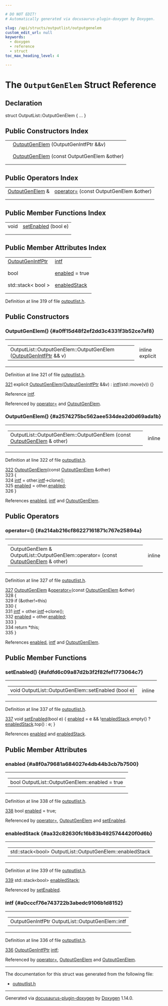 ```yaml
---

# DO NOT EDIT!
# Automatically generated via docusaurus-plugin-doxygen by Doxygen.

slug: /api/structs/outputlist/outputgenelem
custom_edit_url: null
keywords:
  - doxygen
  - reference
  - struct
toc_max_heading_level: 4

---
```


<div class="doxyPage">

# The `OutputGenElem` Struct Reference



## Declaration

<div class="doxyDeclaration">
struct OutputList::OutputGenElem { ... }
</div>

## Public Constructors Index

<table class="doxyMembersIndex">

<tr class="doxyMemberIndexItem">
<td class="doxyMemberIndexItemType" align="left" valign="top"></td>
<td class="doxyMemberIndexItemName" align="left" valign="top"><a href="#a0ff15d48f2ef2dd3c4331f3b52ce7af8">OutputGenElem</a> (OutputGenIntfPtr &amp;&amp;v)</td>
</tr>
<tr class="doxyMemberIndexDescription">
<td class="doxyMemberIndexDescriptionLeft"></td>
<td class="doxyMemberIndexDescriptionRight">
</td>
</tr>
<tr class="doxyMemberIndexSeparator">
<td class="doxyMemberIndexSeparator" colspan="2"></td>
</tr>

<tr class="doxyMemberIndexItem">
<td class="doxyMemberIndexItemType" align="left" valign="top"></td>
<td class="doxyMemberIndexItemName" align="left" valign="top"><a href="#a2574275bc562aee534dea2d0d69ada1b">OutputGenElem</a> (const OutputGenElem &amp;other)</td>
</tr>
<tr class="doxyMemberIndexDescription">
<td class="doxyMemberIndexDescriptionLeft"></td>
<td class="doxyMemberIndexDescriptionRight">
</td>
</tr>
<tr class="doxyMemberIndexSeparator">
<td class="doxyMemberIndexSeparator" colspan="2"></td>
</tr>

</table>

## Public Operators Index

<table class="doxyMembersIndex">

<tr class="doxyMemberIndexItem">
<td class="doxyMemberIndexItemType" align="left" valign="top"><a href="/web-doxygen/docs/api/structs/outputlist/outputgenelem">OutputGenElem</a> &amp;</td>
<td class="doxyMemberIndexItemName" align="left" valign="top"><a href="#a214ab216cf86227161871c767e25894a">operator=</a> (const OutputGenElem &amp;other)</td>
</tr>
<tr class="doxyMemberIndexDescription">
<td class="doxyMemberIndexDescriptionLeft"></td>
<td class="doxyMemberIndexDescriptionRight">
</td>
</tr>
<tr class="doxyMemberIndexSeparator">
<td class="doxyMemberIndexSeparator" colspan="2"></td>
</tr>

</table>

## Public Member Functions Index

<table class="doxyMembersIndex">

<tr class="doxyMemberIndexItem">
<td class="doxyMemberIndexItemType" align="left" valign="top">void</td>
<td class="doxyMemberIndexItemName" align="left" valign="top"><a href="#afdfd6c09a87d2b3f2f82fef1773064c7">setEnabled</a> (bool e)</td>
</tr>
<tr class="doxyMemberIndexDescription">
<td class="doxyMemberIndexDescriptionLeft"></td>
<td class="doxyMemberIndexDescriptionRight">
</td>
</tr>
<tr class="doxyMemberIndexSeparator">
<td class="doxyMemberIndexSeparator" colspan="2"></td>
</tr>

</table>

## Public Member Attributes Index

<table class="doxyMembersIndex">

<tr class="doxyMemberIndexItem">
<td class="doxyMemberIndexItemType" align="left" valign="top"><a href="/web-doxygen/docs/api/classes/outputlist/#ab96ab5436b6d039364d65aa7b05b37d3">OutputGenIntfPtr</a></td>
<td class="doxyMemberIndexItemName" align="left" valign="top"><a href="#a0cccf76e743722b3abedc9106b1d8152">intf</a></td>
</tr>
<tr class="doxyMemberIndexDescription">
<td class="doxyMemberIndexDescriptionLeft"></td>
<td class="doxyMemberIndexDescriptionRight">
</td>
</tr>
<tr class="doxyMemberIndexSeparator">
<td class="doxyMemberIndexSeparator" colspan="2"></td>
</tr>

<tr class="doxyMemberIndexItem">
<td class="doxyMemberIndexItemType" align="left" valign="top">bool</td>
<td class="doxyMemberIndexItemName" align="left" valign="top"><a href="#a8f0a79681a684027e4db44b3cb7b7500">enabled</a> = true</td>
</tr>
<tr class="doxyMemberIndexDescription">
<td class="doxyMemberIndexDescriptionLeft"></td>
<td class="doxyMemberIndexDescriptionRight">
</td>
</tr>
<tr class="doxyMemberIndexSeparator">
<td class="doxyMemberIndexSeparator" colspan="2"></td>
</tr>

<tr class="doxyMemberIndexItem">
<td class="doxyMemberIndexItemType" align="left" valign="top">std::stack&lt; bool &gt;</td>
<td class="doxyMemberIndexItemName" align="left" valign="top"><a href="#aa32c82630fc16b83b4925744420f0d6b">enabledStack</a></td>
</tr>
<tr class="doxyMemberIndexDescription">
<td class="doxyMemberIndexDescriptionLeft"></td>
<td class="doxyMemberIndexDescriptionRight">
</td>
</tr>
<tr class="doxyMemberIndexSeparator">
<td class="doxyMemberIndexSeparator" colspan="2"></td>
</tr>

</table>


<p>Definition at line 319 of file <a href="/web-doxygen/docs/api/files/src/outputlist-h">outputlist.h</a>.</p>


<div class="doxySectionDef">

## Public Constructors

### OutputGenElem() {#a0ff15d48f2ef2dd3c4331f3b52ce7af8}

<div class="doxyMemberItem">
<div class="doxyMemberProto">
<table class="doxyMemberLabels">
<tr class="doxyMemberLabels">
<td class="doxyMemberLabelsLeft">
<table class="doxyMemberName">
<tr>
<td class="doxyMemberName">OutputList::OutputGenElem::OutputGenElem (<a href="/web-doxygen/docs/api/classes/outputlist/#ab96ab5436b6d039364d65aa7b05b37d3">OutputGenIntfPtr</a> &amp;&amp; v)</td>
</tr>
</table>
</td>
<td class="doxyMemberLabelsRight">
<span class="doxyMemberLabels">
<span class="doxyMemberLabel inline">inline</span>
<span class="doxyMemberLabel explicit">explicit</span>
</span>
</td>
</tr>
</table>
</div>
<div class="doxyMemberDoc">



<p>Definition at line 321 of file <a href="/web-doxygen/docs/api/files/src/outputlist-h">outputlist.h</a>.</p>


<div class="doxyProgramListing">

<div class="doxyCodeLine"><span class="doxyLineNumber"><a href="#a0ff15d48f2ef2dd3c4331f3b52ce7af8">321</a></span><span class="doxyLineContent"><span class="doxyHighlight">      </span><span class="doxyHighlightKeyword">explicit</span><span class="doxyHighlight"> <a href="#a0ff15d48f2ef2dd3c4331f3b52ce7af8">OutputGenElem</a>(<a href="/web-doxygen/docs/api/classes/outputlist/#ab96ab5436b6d039364d65aa7b05b37d3">OutputGenIntfPtr</a> &amp;&amp;v) : <a href="#a0cccf76e743722b3abedc9106b1d8152">intf</a>(std::move(v)) {}</span></span></div>

</div>


<p>Reference <a href="#a0cccf76e743722b3abedc9106b1d8152">intf</a>.</p>


<p>Referenced by <a href="#a214ab216cf86227161871c767e25894a">operator=</a> and <a href="#a2574275bc562aee534dea2d0d69ada1b">OutputGenElem</a>.</p>

</div>
</div>

### OutputGenElem() {#a2574275bc562aee534dea2d0d69ada1b}

<div class="doxyMemberItem">
<div class="doxyMemberProto">
<table class="doxyMemberLabels">
<tr class="doxyMemberLabels">
<td class="doxyMemberLabelsLeft">
<table class="doxyMemberName">
<tr>
<td class="doxyMemberName">OutputList::OutputGenElem::OutputGenElem (const <a href="/web-doxygen/docs/api/structs/outputlist/outputgenelem">OutputGenElem</a> &amp; other)</td>
</tr>
</table>
</td>
<td class="doxyMemberLabelsRight">
<span class="doxyMemberLabels">
<span class="doxyMemberLabel inline">inline</span>
</span>
</td>
</tr>
</table>
</div>
<div class="doxyMemberDoc">



<p>Definition at line 322 of file <a href="/web-doxygen/docs/api/files/src/outputlist-h">outputlist.h</a>.</p>


<div class="doxyProgramListing">

<div class="doxyCodeLine"><span class="doxyLineNumber"><a href="#a2574275bc562aee534dea2d0d69ada1b">322</a></span><span class="doxyLineContent"><span class="doxyHighlight">      <a href="#a2574275bc562aee534dea2d0d69ada1b">OutputGenElem</a>(</span><span class="doxyHighlightKeyword">const</span><span class="doxyHighlight"> <a href="#a0ff15d48f2ef2dd3c4331f3b52ce7af8">OutputGenElem</a> &amp;other)</span></span></div>
<div class="doxyCodeLine"><span class="doxyLineNumber">323</span><span class="doxyLineContent"><span class="doxyHighlight">      {</span></span></div>
<div class="doxyCodeLine"><span class="doxyLineNumber">324</span><span class="doxyLineContent"><span class="doxyHighlight">        <a href="#a0cccf76e743722b3abedc9106b1d8152">intf</a> = other.<a href="#a0cccf76e743722b3abedc9106b1d8152">intf</a>-&gt;clone();</span></span></div>
<div class="doxyCodeLine"><span class="doxyLineNumber">325</span><span class="doxyLineContent"><span class="doxyHighlight">        <a href="#a8f0a79681a684027e4db44b3cb7b7500">enabled</a> = other.<a href="#a8f0a79681a684027e4db44b3cb7b7500">enabled</a>;</span></span></div>
<div class="doxyCodeLine"><span class="doxyLineNumber">326</span><span class="doxyLineContent"><span class="doxyHighlight">      }</span></span></div>

</div>


<p>References <a href="#a8f0a79681a684027e4db44b3cb7b7500">enabled</a>, <a href="#a0cccf76e743722b3abedc9106b1d8152">intf</a> and <a href="#a0ff15d48f2ef2dd3c4331f3b52ce7af8">OutputGenElem</a>.</p>

</div>
</div>

</div>

<div class="doxySectionDef">

## Public Operators

### operator=() {#a214ab216cf86227161871c767e25894a}

<div class="doxyMemberItem">
<div class="doxyMemberProto">
<table class="doxyMemberLabels">
<tr class="doxyMemberLabels">
<td class="doxyMemberLabelsLeft">
<table class="doxyMemberName">
<tr>
<td class="doxyMemberName">OutputGenElem &amp; OutputList::OutputGenElem::operator= (const <a href="/web-doxygen/docs/api/structs/outputlist/outputgenelem">OutputGenElem</a> &amp; other)</td>
</tr>
</table>
</td>
<td class="doxyMemberLabelsRight">
<span class="doxyMemberLabels">
<span class="doxyMemberLabel inline">inline</span>
</span>
</td>
</tr>
</table>
</div>
<div class="doxyMemberDoc">



<p>Definition at line 327 of file <a href="/web-doxygen/docs/api/files/src/outputlist-h">outputlist.h</a>.</p>


<div class="doxyProgramListing">

<div class="doxyCodeLine"><span class="doxyLineNumber"><a href="#a214ab216cf86227161871c767e25894a">327</a></span><span class="doxyLineContent"><span class="doxyHighlight">      <a href="#a0ff15d48f2ef2dd3c4331f3b52ce7af8">OutputGenElem</a> &amp;<a href="#a214ab216cf86227161871c767e25894a">operator=</a>(</span><span class="doxyHighlightKeyword">const</span><span class="doxyHighlight"> <a href="#a0ff15d48f2ef2dd3c4331f3b52ce7af8">OutputGenElem</a> &amp;other)</span></span></div>
<div class="doxyCodeLine"><span class="doxyLineNumber">328</span><span class="doxyLineContent"><span class="doxyHighlight">      {</span></span></div>
<div class="doxyCodeLine"><span class="doxyLineNumber">329</span><span class="doxyLineContent"><span class="doxyHighlight">        </span><span class="doxyHighlightKeywordFlow">if</span><span class="doxyHighlight"> (&amp;other!=</span><span class="doxyHighlightKeyword">this</span><span class="doxyHighlight">)</span></span></div>
<div class="doxyCodeLine"><span class="doxyLineNumber">330</span><span class="doxyLineContent"><span class="doxyHighlight">        {</span></span></div>
<div class="doxyCodeLine"><span class="doxyLineNumber">331</span><span class="doxyLineContent"><span class="doxyHighlight">          <a href="#a0cccf76e743722b3abedc9106b1d8152">intf</a> = other.<a href="#a0cccf76e743722b3abedc9106b1d8152">intf</a>-&gt;clone();</span></span></div>
<div class="doxyCodeLine"><span class="doxyLineNumber">332</span><span class="doxyLineContent"><span class="doxyHighlight">          <a href="#a8f0a79681a684027e4db44b3cb7b7500">enabled</a> = other.<a href="#a8f0a79681a684027e4db44b3cb7b7500">enabled</a>;</span></span></div>
<div class="doxyCodeLine"><span class="doxyLineNumber">333</span><span class="doxyLineContent"><span class="doxyHighlight">        }</span></span></div>
<div class="doxyCodeLine"><span class="doxyLineNumber">334</span><span class="doxyLineContent"><span class="doxyHighlight">        </span><span class="doxyHighlightKeywordFlow">return</span><span class="doxyHighlight"> *</span><span class="doxyHighlightKeyword">this</span><span class="doxyHighlight">;</span></span></div>
<div class="doxyCodeLine"><span class="doxyLineNumber">335</span><span class="doxyLineContent"><span class="doxyHighlight">      }</span></span></div>

</div>


<p>References <a href="#a8f0a79681a684027e4db44b3cb7b7500">enabled</a>, <a href="#a0cccf76e743722b3abedc9106b1d8152">intf</a> and <a href="#a0ff15d48f2ef2dd3c4331f3b52ce7af8">OutputGenElem</a>.</p>

</div>
</div>

</div>

<div class="doxySectionDef">

## Public Member Functions

### setEnabled() {#afdfd6c09a87d2b3f2f82fef1773064c7}

<div class="doxyMemberItem">
<div class="doxyMemberProto">
<table class="doxyMemberLabels">
<tr class="doxyMemberLabels">
<td class="doxyMemberLabelsLeft">
<table class="doxyMemberName">
<tr>
<td class="doxyMemberName">void OutputList::OutputGenElem::setEnabled (bool e)</td>
</tr>
</table>
</td>
<td class="doxyMemberLabelsRight">
<span class="doxyMemberLabels">
<span class="doxyMemberLabel inline">inline</span>
</span>
</td>
</tr>
</table>
</div>
<div class="doxyMemberDoc">



<p>Definition at line 337 of file <a href="/web-doxygen/docs/api/files/src/outputlist-h">outputlist.h</a>.</p>


<div class="doxyProgramListing">

<div class="doxyCodeLine"><span class="doxyLineNumber"><a href="#afdfd6c09a87d2b3f2f82fef1773064c7">337</a></span><span class="doxyLineContent"><span class="doxyHighlight">      </span><span class="doxyHighlightKeywordType">void</span><span class="doxyHighlight"> <a href="#afdfd6c09a87d2b3f2f82fef1773064c7">setEnabled</a>(</span><span class="doxyHighlightKeywordType">bool</span><span class="doxyHighlight"> e) { <a href="#a8f0a79681a684027e4db44b3cb7b7500">enabled</a> = e &amp;&amp; !<a href="#aa32c82630fc16b83b4925744420f0d6b">enabledStack</a>.empty() ? <a href="#aa32c82630fc16b83b4925744420f0d6b">enabledStack</a>.top() : e; }</span></span></div>

</div>


<p>References <a href="#a8f0a79681a684027e4db44b3cb7b7500">enabled</a> and <a href="#aa32c82630fc16b83b4925744420f0d6b">enabledStack</a>.</p>

</div>
</div>

</div>

<div class="doxySectionDef">

## Public Member Attributes

### enabled {#a8f0a79681a684027e4db44b3cb7b7500}

<div class="doxyMemberItem">
<div class="doxyMemberProto">
<table class="doxyMemberLabels">
<tr class="doxyMemberLabels">
<td class="doxyMemberLabelsLeft">
<table class="doxyMemberName">
<tr>
<td class="doxyMemberName">bool OutputList::OutputGenElem::enabled = true</td>
</tr>
</table>
</td>
</tr>
</table>
</div>
<div class="doxyMemberDoc">



<p>Definition at line 338 of file <a href="/web-doxygen/docs/api/files/src/outputlist-h">outputlist.h</a>.</p>


<div class="doxyProgramListing">

<div class="doxyCodeLine"><span class="doxyLineNumber"><a href="#a8f0a79681a684027e4db44b3cb7b7500">338</a></span><span class="doxyLineContent"><span class="doxyHighlight">      </span><span class="doxyHighlightKeywordType">bool</span><span class="doxyHighlight"> <a href="#a8f0a79681a684027e4db44b3cb7b7500">enabled</a> = </span><span class="doxyHighlightKeyword">true</span><span class="doxyHighlight">;</span></span></div>

</div>


<p>Referenced by <a href="#a214ab216cf86227161871c767e25894a">operator=</a>, <a href="#a2574275bc562aee534dea2d0d69ada1b">OutputGenElem</a> and <a href="#afdfd6c09a87d2b3f2f82fef1773064c7">setEnabled</a>.</p>

</div>
</div>

### enabledStack {#aa32c82630fc16b83b4925744420f0d6b}

<div class="doxyMemberItem">
<div class="doxyMemberProto">
<table class="doxyMemberLabels">
<tr class="doxyMemberLabels">
<td class="doxyMemberLabelsLeft">
<table class="doxyMemberName">
<tr>
<td class="doxyMemberName">std::stack&lt;bool&gt; OutputList::OutputGenElem::enabledStack</td>
</tr>
</table>
</td>
</tr>
</table>
</div>
<div class="doxyMemberDoc">



<p>Definition at line 339 of file <a href="/web-doxygen/docs/api/files/src/outputlist-h">outputlist.h</a>.</p>


<div class="doxyProgramListing">

<div class="doxyCodeLine"><span class="doxyLineNumber"><a href="#aa32c82630fc16b83b4925744420f0d6b">339</a></span><span class="doxyLineContent"><span class="doxyHighlight">      std::stack&lt;bool&gt; <a href="#aa32c82630fc16b83b4925744420f0d6b">enabledStack</a>;</span></span></div>

</div>


<p>Referenced by <a href="#afdfd6c09a87d2b3f2f82fef1773064c7">setEnabled</a>.</p>

</div>
</div>

### intf {#a0cccf76e743722b3abedc9106b1d8152}

<div class="doxyMemberItem">
<div class="doxyMemberProto">
<table class="doxyMemberLabels">
<tr class="doxyMemberLabels">
<td class="doxyMemberLabelsLeft">
<table class="doxyMemberName">
<tr>
<td class="doxyMemberName">OutputGenIntfPtr OutputList::OutputGenElem::intf</td>
</tr>
</table>
</td>
</tr>
</table>
</div>
<div class="doxyMemberDoc">



<p>Definition at line 336 of file <a href="/web-doxygen/docs/api/files/src/outputlist-h">outputlist.h</a>.</p>


<div class="doxyProgramListing">

<div class="doxyCodeLine"><span class="doxyLineNumber"><a href="#a0cccf76e743722b3abedc9106b1d8152">336</a></span><span class="doxyLineContent"><span class="doxyHighlight">      <a href="/web-doxygen/docs/api/classes/outputlist/#ab96ab5436b6d039364d65aa7b05b37d3">OutputGenIntfPtr</a> <a href="#a0cccf76e743722b3abedc9106b1d8152">intf</a>;</span></span></div>

</div>


<p>Referenced by <a href="#a214ab216cf86227161871c767e25894a">operator=</a>, <a href="#a2574275bc562aee534dea2d0d69ada1b">OutputGenElem</a> and <a href="#a0ff15d48f2ef2dd3c4331f3b52ce7af8">OutputGenElem</a>.</p>

</div>
</div>

</div>

<hr/>

The documentation for this struct was generated from the following file:

<ul>
<li><a href="/web-doxygen/docs/api/files/src/outputlist-h">outputlist.h</a></li>
</ul>

<hr/>

<p class="doxyGeneratedBy">Generated via <a href="https://github.com/xpack/docusaurus-plugin-doxygen">docusaurus-plugin-doxygen</a> by <a href="https://www.doxygen.nl">Doxygen</a> 1.14.0.</p>

</div>
